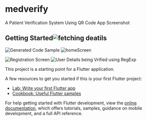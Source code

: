 # medverify

A Patient Verification System Using QR Code
App Screenshot

## Getting Started![fetching deatils](https://github.com/thisFemi/medVerify/assets/58226319/9e971a14-4b72-42d1-9684-d08a289467f8)
![Generated Code Sample](https://github.com/thisFemi/medVerify/assets/58226319/17278fd3-0389-4728-a870-6417b170da8b)
![homeScreen](https://github.com/thisFemi/medVerify/assets/58226319/e466ccca-6eae-45ee-b400-0b3ff22137bd)

![Registration Screen](https://github.com/thisFemi/medVerify/assets/58226319/5ba66836-ecb1-49a8-bdd9-77ed177f771d)
![User Details being Vrified using RegExp](https://github.com/thisFemi/medVerify/assets/58226319/860dd123-290e-4ddf-8eb4-e1915efe204e)


This project is a starting point for a Flutter application.

A few resources to get you started if this is your first Flutter project:

- [Lab: Write your first Flutter app](https://docs.flutter.dev/get-started/codelab)
- [Cookbook: Useful Flutter samples](https://docs.flutter.dev/cookbook)

For help getting started with Flutter development, view the
[online documentation](https://docs.flutter.dev/), which offers tutorials,
samples, guidance on mobile development, and a full API reference.

